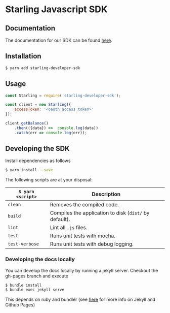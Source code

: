 # Starling Javascript SDK 

## Documentation

The documentation for our SDK can be found <a href="https://starlingbank.github.io/starling-developer-sdk/">here</a>.


## Installation

```bash
$ yarn add starling-developer-sdk
```

## Usage

```javascript
const Starling = require('starling-developer-sdk');

const client = new Starling({
    accessToken: '<oauth access token>'
});

client.getBalance()
    .then(({data}) =>  console.log(data))
    .catch(err => console.log(err));
```

## Developing the SDK

Install dependencies as follows

```bash
$ yarn install --save
```

The following scripts are at your disposal:

|`$ yarn <script>` | Description |
|------------------|-----------|
|`clean`|Removes the compiled code.|
|`build`|Compiles the application to disk (`dist/` by default).|
|`lint`|Lint all `.js` files.|
|`test`|Runs unit tests with mocha.|
|`test-verbose`|Runs unit tests with debug logging.|

### Developing the docs locally

You can develop the docs locally by running a jekyll server. Checkout the gh-pages branch and execute

```bash
$ bundle install
$ bundle exec jekyll serve
```

This depends on ruby and bundler (see <a href="https://help.github.com/articles/setting-up-your-github-pages-site-locally-with-jekyll/"> here</a> for more info on Jekyll and Github Pages)

